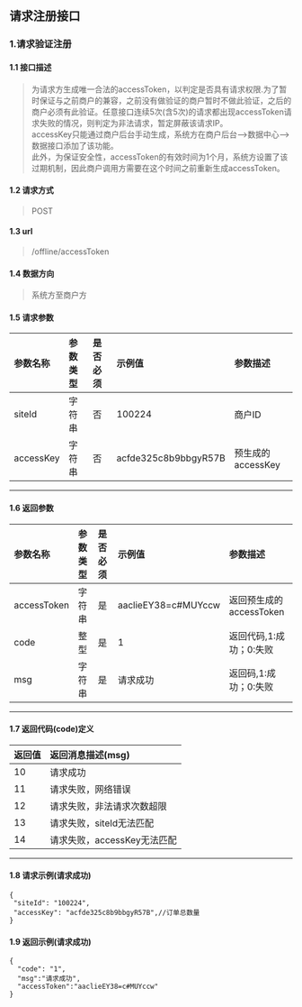## 请求注册接口
### 1.请求验证注册
#### 1.1 接口描述
> 为请求方生成唯一合法的accessToken，以判定是否具有请求权限.为了暂时保证与之前商户的兼容，之前没有做验证的商户暂时不做此验证，之后的商户必须有此验证。任意接口连续5次(含5次)的请求都出现accessToken请求失败的情况，则判定为非法请求，暂定屏蔽该请求IP。</br>
> accessKey只能通过商户后台手动生成，系统方在商户后台-->数据中心-->数据接口添加了该功能。</br>
> 此外，为保证安全性，accessToken的有效时间为1个月，系统方设置了该过期机制，因此商户调用方需要在这个时间之前重新生成accessToken。
#### 1.2 请求方式
> POST
#### 1.3 url
> /offline/accessToken
#### 1.4 数据方向
> 系统方至商户方
#### 1.5 请求参数
| 参数名称 | 参数类型 | 是否必须 | 示例值 | 参数描述  |
| :---         |     :---      |     :--- | :--- | :--- |
| siteId   | 字符串     | 否    | 100224    | 商户ID |
| accessKey   | 字符串     | 否    | acfde325c8b9bbgyR57B    | 预生成的accessKey |
--------------------- 
#### 1.6 返回参数
| 参数名称 | 参数类型 | 是否必须 | 示例值 | 参数描述  |
| :---         |     :---      |     :--- | :--- | :--- |
| accessToken   | 字符串     | 是    | aaclieEY38=c#MUYccw   | 返回预生成的accessToken |
| code   | 整型     | 是    | 1    | 返回代码,1:成功；0:失败 |
| msg   | 字符串    | 是    | 请求成功    | 返回码,1:成功；0:失败 |
--------------------- 
#### 1.7 返回代码(code)定义
| 返回值 | 返回消息描述(msg) | 
| :---         |     :---      |
| 10   | 请求成功     | 
| 11  | 请求失败，网络错误     | 
| 12   | 请求失败，非法请求次数超限    |
| 13   | 请求失败，siteId无法匹配    |
| 14   | 请求失败，accessKey无法匹配    |
--------------------- 
#### 1.8 请求示例(请求成功)
 ``` 
{
  "siteId": "100224",
  "accessKey": "acfde325c8b9bbgyR57B",//订单总数量
}
```
#### 1.9 返回示例(请求成功)
```
{
  "code": "1",
  "msg":"请求成功",
  "accessToken":"aaclieEY38=c#MUYccw"
}
```
